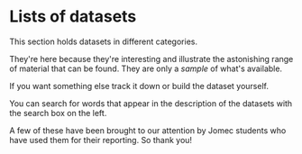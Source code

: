 Lists of datasets
=================

This section holds datasets in different categories.

They're here because they're interesting and illustrate the astonishing range of material that can be found. They are only a *sample* of what's available.

If you want something else track it down or build the dataset yourself.

You can search for words that appear in the description of the datasets with the search box on the left.

A few of these have been brought to our attention by Jomec students who have used them for their reporting. So thank you!
